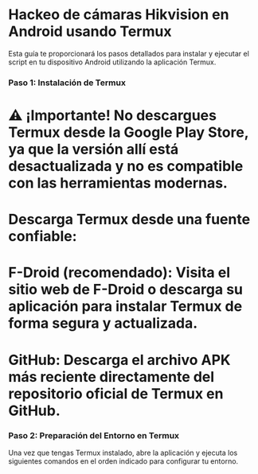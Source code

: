 # Hackeo de cámaras Hikvision en Android usando Termux
​Esta guía te proporcionará los pasos detallados para instalar y ejecutar el script en tu dispositivo Android utilizando la aplicación Termux.
### ​Paso 1: Instalación de Termux
# ​⚠️ ¡Importante! No descargues Termux desde la Google Play Store, ya que la versión allí está desactualizada y no es compatible con las herramientas modernas.
# ​Descarga Termux desde una fuente confiable:
# ​F-Droid (recomendado): Visita el sitio web de F-Droid o descarga su aplicación para instalar Termux de forma segura y actualizada.
# ​GitHub: Descarga el archivo APK más reciente directamente del repositorio oficial de Termux en GitHub.
### Paso 2: Preparación del Entorno en Termux
​Una vez que tengas Termux instalado, abre la aplicación y ejecuta los siguientes comandos en el orden indicado para configurar tu entorno.
